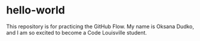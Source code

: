 # hello-world
This repository is for practicing the GitHub Flow.
My name is Oksana Dudko, and I am so excited to become a Code Louisville student.
